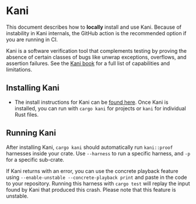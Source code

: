 # Kani
This document describes how to **locally** install and use Kani. Because of instability in
Kani internals, the GitHub action is the recommended option if you are
running in CI.

Kani is a software verification tool that complements testing by
proving the absence of certain classes of bugs like unwrap exceptions,
overflows, and assertion failures. See the [Kani
book](https://model-checking.github.io/kani/) for a full list of
capabilities and limitations.

## Installing Kani
-  The install instructions for Kani can be [found
   here](https://model-checking.github.io/kani/install-guide.html). Once
   Kani is installed, you can run with `cargo kani` for projects or
   `kani` for individual Rust files.

## Running Kani
After installing Kani, `cargo kani` should
automatically run `kani::proof` harnesses inside your crate. Use
`--harness` to run a specific harness, and `-p` for a specific
sub-crate.

If Kani returns with an error, you can use the concrete playback
feature using `--enable-unstable --concrete-playback print` and paste
in the code to your repository. Running this harness with `cargo test`
will replay the input found by Kani that produced this crash. Please
note that this feature is unstable.
